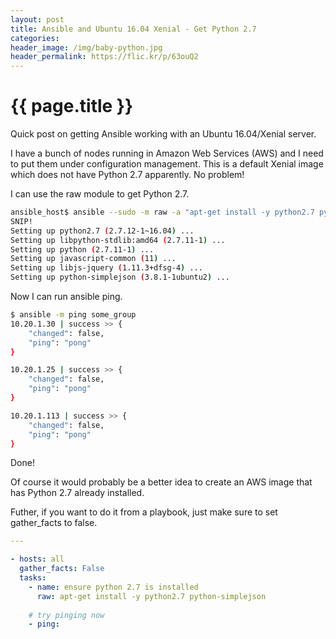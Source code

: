 ```yaml
---
layout: post
title: Ansible and Ubuntu 16.04 Xenial - Get Python 2.7
categories:
header_image: /img/baby-python.jpg
header_permalink: https://flic.kr/p/63ouQ2 
---
```


# {{ page.title }}

Quick post on getting Ansible working with an Ubuntu 16.04/Xenial server.

I have a bunch of nodes running in Amazon Web Services (AWS) and I need to put them under configuration management. This is a default Xenial image which does not have Python 2.7 apparently. No problem!

I can use the raw module to get Python 2.7.

~~~bash
ansible_host$ ansible --sudo -m raw -a "apt-get install -y python2.7 python-simplejson" some_group
SNIP!
Setting up python2.7 (2.7.12-1~16.04) ...
Setting up libpython-stdlib:amd64 (2.7.11-1) ...
Setting up python (2.7.11-1) ...
Setting up javascript-common (11) ...
Setting up libjs-jquery (1.11.3+dfsg-4) ...
Setting up python-simplejson (3.8.1-1ubuntu2) ...
~~~

Now I can run ansible ping.

~~~bash
$ ansible -m ping some_group
10.20.1.30 | success >> {
    "changed": false, 
    "ping": "pong"
}

10.20.1.25 | success >> {
    "changed": false, 
    "ping": "pong"
}

10.20.1.113 | success >> {
    "changed": false, 
    "ping": "pong"
}
~~~

Done!

Of course it would probably be a better idea to create an AWS image that has Python 2.7 already installed.

Futher, if you want to do it from a playbook, just make sure to set gather_facts to false.

~~~yaml
---

- hosts: all
  gather_facts: False
  tasks:
    - name: ensure python 2.7 is installed
      raw: apt-get install -y python2.7 python-simplejson
   
    # try pinging now
    - ping:
~~~

